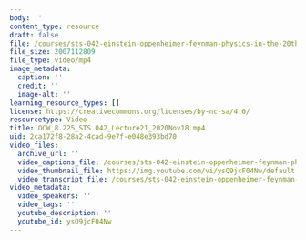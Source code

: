 ```yaml
---
body: ''
content_type: resource
draft: false
file: /courses/sts-042-einstein-oppenheimer-feynman-physics-in-the-20th-century-fall-2020/ocw_8225_sts042_lecture21_2020nov18_360p_16_9.mp4
file_size: 2007112809
file_type: video/mp4
image_metadata:
  caption: ''
  credit: ''
  image-alt: ''
learning_resource_types: []
license: https://creativecommons.org/licenses/by-nc-sa/4.0/
resourcetype: Video
title: OCW_8.225_STS.042_Lecture21_2020Nov18.mp4
uid: 2ca172f8-28a2-4cad-9e7f-e048e393bd70
video_files:
  archive_url: ''
  video_captions_file: /courses/sts-042-einstein-oppenheimer-feynman-physics-in-the-20th-century-fall-2020/1CPVpyELPJCXEeTFAV6EhE0j-ryd_dBDp_transcript.webvtt
  video_thumbnail_file: https://img.youtube.com/vi/ysQ9jcF04Nw/default.jpg
  video_transcript_file: /courses/sts-042-einstein-oppenheimer-feynman-physics-in-the-20th-century-fall-2020/1CPVpyELPJCXEeTFAV6EhE0j-ryd_dBDp_transcript.pdf
video_metadata:
  video_speakers: ''
  video_tags: ''
  youtube_description: ''
  youtube_id: ysQ9jcF04Nw
---
```

